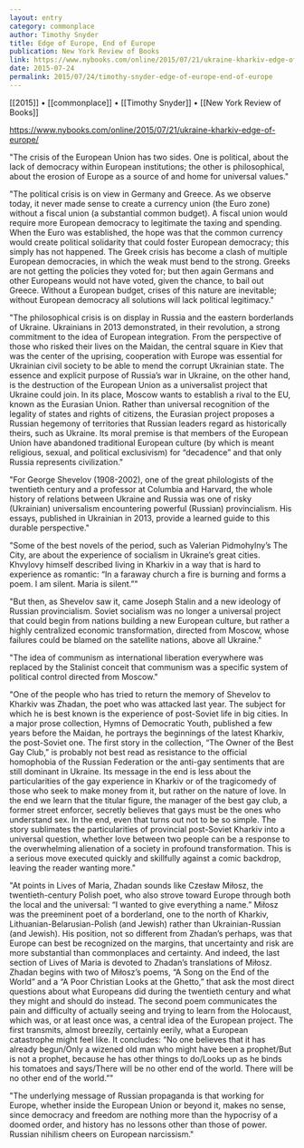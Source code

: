 ```yaml
---
layout: entry
category: commonplace
author: Timothy Snyder
title: Edge of Europe, End of Europe
publication: New York Review of Books
link: https://www.nybooks.com/online/2015/07/21/ukraine-kharkiv-edge-of-europe/
date: 2015-07-24
permalink: 2015/07/24/timothy-snyder-edge-of-europe-end-of-europe
---
```


[[2015]] • [[commonplace]] • [[Timothy Snyder]] • [[New York Review of Books]] 

https://www.nybooks.com/online/2015/07/21/ukraine-kharkiv-edge-of-europe/

"The crisis of the European Union has two sides. One is political, about the lack of democracy within European institutions; the other is philosophical, about the erosion of Europe as a source of and home for universal values."
 
"The political crisis is on view in Germany and Greece. As we observe today, it never made sense to create a currency union (the Euro zone) without a fiscal union (a substantial common budget). A fiscal union would require more European democracy to legitimate the taxing and spending. When the Euro was established, the hope was that the common currency would create political solidarity that could foster European democracy; this simply has not happened. The Greek crisis has become a clash of multiple European democracies, in which the weak must bend to the strong. Greeks are not getting the policies they voted for; but then again Germans and other Europeans would not have voted, given the chance, to bail out Greece. Without a European budget, crises of this nature are inevitable; without European democracy all solutions will lack political legitimacy."

"The philosophical crisis is on display in Russia and the eastern borderlands of Ukraine. Ukrainians in 2013 demonstrated, in their revolution, a strong commitment to the idea of European integration. From the perspective of those who risked their lives on the Maidan, the central square in Kiev that was the center of the uprising, cooperation with Europe was essential for Ukrainian civil society to be able to mend the corrupt Ukrainian state. The essence and explicit purpose of Russia’s war in Ukraine, on the other hand, is the destruction of the European Union as a universalist project that Ukraine could join. In its place, Moscow wants to establish a rival to the EU, known as the Eurasian Union. Rather than universal recognition of the legality of states and rights of citizens, the Eurasian project proposes a Russian hegemony of territories that Russian leaders regard as historically theirs, such as Ukraine. Its moral premise is that members of the European Union have abandoned traditional European culture (by which is meant religious, sexual, and political exclusivism) for “decadence” and that only Russia represents civilization."

"For George Shevelov (1908-2002), one of the great philologists of the twentieth century and a professor at Columbia and Harvard, the whole history of relations between Ukraine and Russia was one of risky (Ukrainian) universalism encountering powerful (Russian) provincialism. His essays, published in Ukrainian in 2013, provide a learned guide to this durable perspective."

"Some of the best novels of the period, such as Valerian Pidmohylny’s The City, are about the experience of socialism in Ukraine’s great cities. Khvylovy himself described living in Kharkiv in a way that is hard to experience as romantic: “In a faraway church a fire is burning and forms a poem. I am silent. Maria is silent.”"

"But then, as Shevelov saw it, came Joseph Stalin and a new ideology of Russian provincialism. Soviet socialism was no longer a universal project that could begin from nations building a new European culture, but rather a highly centralized economic transformation, directed from Moscow, whose failures could be blamed on the satellite nations, above all Ukraine."

"The idea of communism as international liberation everywhere was replaced by the Stalinist conceit that communism was a specific system of political control directed from Moscow."
 
"One of the people who has tried to return the memory of Shevelov to Kharkiv was Zhadan, the poet who was attacked last year. The subject for which he is best known is the experience of post-Soviet life in big cities. In a major prose collection, Hymns of Democratic Youth, published a few years before the Maidan, he portrays the beginnings of the latest Kharkiv, the post-Soviet one. The first story in the collection, “The Owner of the Best Gay Club,” is probably not best read as resistance to the official homophobia of the Russian Federation or the anti-gay sentiments that are still dominant in Ukraine. Its message in the end is less about the particularities of the gay experience in Kharkiv or of the tragicomedy of those who seek to make money from it, but rather on the nature of love. In the end we learn that the titular figure, the manager of the best gay club, a former street enforcer, secretly believes that gays must be the ones who understand sex. In the end, even that turns out not to be so simple. The story sublimates the particularities of provincial post-Soviet Kharkiv into a universal question, whether love between two people can be a response to the overwhelming alienation of a society in profound transformation. This is a serious move executed quickly and skillfully against a comic backdrop, leaving the reader wanting more."

"At points in Lives of Maria, Zhadan sounds like Czesław Miłosz, the twentieth-century Polish poet, who also strove toward Europe through both the local and the universal: “I wanted to give everything a name.” Miłosz was the preeminent poet of a borderland, one to the north of Kharkiv, Lithuanian-Belarusian-Polish (and Jewish) rather than Ukrainian-Russian (and Jewish). His position, not so different from Zhadan’s perhaps, was that Europe can best be recognized on the margins, that uncertainty and risk are more substantial than commonplaces and certainty. And indeed, the last section of Lives of Maria is devoted to Zhadan’s translations of Miłosz. Zhadan begins with two of Miłosz’s poems, “A Song on the End of the World” and a “A Poor Christian Looks at the Ghetto,” that ask the most direct questions about what Europeans did during the twentieth century and what they might and should do instead. The second poem communicates the pain and difficulty of actually seeing and trying to learn from the Holocaust, which was, or at least once was, a central idea of the European project. The first transmits, almost breezily, certainly eerily, what a European catastrophe might feel like. It concludes: “No one believes that it has already begun/Only a wizened old man who might have been a prophet/But is not a prophet, because he has other things to do/Looks up as he binds his tomatoes and says/There will be no other end of the world. There will be no other end of the world.”"

"The underlying message of Russian propaganda is that working for Europe, whether inside the European Union or beyond it, makes no sense, since democracy and freedom are nothing more than the hypocrisy of a doomed order, and history has no lessons other than those of power. Russian nihilism cheers on European narcissism."
